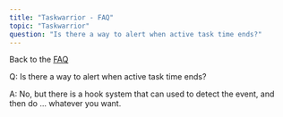 ```yaml
---
title: "Taskwarrior - FAQ"
topic: "Taskwarrior"
question: "Is there a way to alert when active task time ends?"
---
```


Back to the [FAQ](/support/faq)

Q: Is there a way to alert when active task time ends?

A: No, but there is a hook system that can used to detect the event, and then do ... whatever you want.

